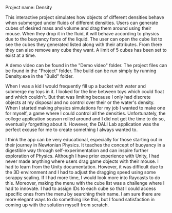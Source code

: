 Project name: Density

This interactive project simulates how objects of different densities behave when submerged under fluids of different densities. Users can generate cubes of desired mass and volume and drag them around using their mouse. When they drop it in the fluid, it will behave according to physics due to the buoyancy force of the liquid. The user can open the cube list to see the cubes they generated listed along with their attributes. From there they can also remove any cube they want. A limit of 5 cubes has been set to exist at a time.

A demo video can be found in the "Demo video" folder. The project files can be found in the "Project" folder. The build can be run simply by running Density.exe in the "Build" folder.

When I was a kid I would frequently fill up a bucket with water and submerge my toys in it. I looked for the line between toys which could float and which couldn't. But that was limiting because I only had discrete objects at my disposal and no control over their or the water's density. When I started making physics simulations for my job I wanted to make one for myself, a game where I could control all the densities. Unfortunately, the college application season rolled around and I did not get the time to do so, eventually forgetting about it. However, the DALI Lab application was the perfect excuse for me to create something I always wanted to.

I think the app can be very educational, especially for those starting out in their journey in Newtonian Physics. It teaches the concept of buoyancy in a 
digestible way through self-experimentation and can inspire further exploration of Physics. Although I have prior experience with Unity, I had never made anything where users drag game objects with their mouse. I had to learn from the Unity documentation. However, it was difficult due to the 3D environment and I had to adjust  the dragging speed using some scrappy scaling. If I had more time, I would look more into Raycasts to do this. Moreover, making the menu with the cube list was a challenge where I had to innovate. I had to assign IDs to each cube so that I could access specific ones from the menu by searching their name. I am sure there are more elegant ways to do something like this, but I found satisfaction in coming up with the solution myself from scratch.